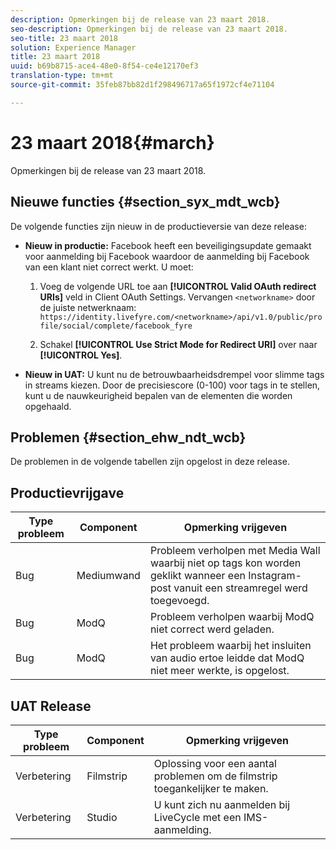 ```yaml
---
description: Opmerkingen bij de release van 23 maart 2018.
seo-description: Opmerkingen bij de release van 23 maart 2018.
seo-title: 23 maart 2018
solution: Experience Manager
title: 23 maart 2018
uuid: b69b8715-ace4-48e0-8f54-ce4e12170ef3
translation-type: tm+mt
source-git-commit: 35feb87bb82d1f298496717a65f1972cf4e71104

---
```



# 23 maart 2018{#march}

Opmerkingen bij de release van 23 maart 2018.

## Nieuwe functies {#section_syx_mdt_wcb}

De volgende functies zijn nieuw in de productieversie van deze release:

* **Nieuw in productie:** Facebook heeft een beveiligingsupdate gemaakt voor aanmelding bij Facebook waardoor de aanmelding bij Facebook van een klant niet correct werkt. U moet:

   1. Voeg de volgende URL toe aan **[!UICONTROL Valid OAuth redirect URIs]** veld in Client OAuth Settings. Vervangen `<networkname>` door de juiste netwerknaam:
      `https://identity.livefyre.com/<networkname>/api/v1.0/public/profile/social/complete/facebook_fyre`

   1. Schakel **[!UICONTROL Use Strict Mode for Redirect URI]** over naar **[!UICONTROL Yes]**.

* **Nieuw in UAT:** U kunt nu de betrouwbaarheidsdrempel voor slimme tags in streams kiezen. Door de precisiescore (0-100) voor tags in te stellen, kunt u de nauwkeurigheid bepalen van de elementen die worden opgehaald.

## Problemen {#section_ehw_ndt_wcb}

De problemen in de volgende tabellen zijn opgelost in deze release.

## Productievrijgave

| **Type probleem** | **Component** | **Opmerking vrijgeven** |
|---|---|---|
| Bug | Mediumwand | Probleem verholpen met Media Wall waarbij niet op tags kon worden geklikt wanneer een Instagram-post vanuit een streamregel werd toegevoegd. |
| Bug | ModQ | Probleem verholpen waarbij ModQ niet correct werd geladen. |
| Bug | ModQ | Het probleem waarbij het insluiten van audio ertoe leidde dat ModQ niet meer werkte, is opgelost. |

## UAT Release

| **Type probleem** | **Component** | **Opmerking vrijgeven** |
|---|---|---|
| Verbetering | Filmstrip | Oplossing voor een aantal problemen om de filmstrip toegankelijker te maken. |
| Verbetering | Studio | U kunt zich nu aanmelden bij LiveCycle met een IMS-aanmelding. |

